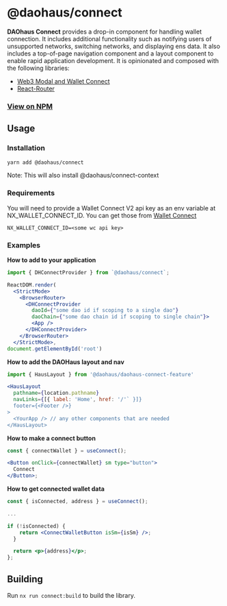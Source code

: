 # @daohaus/connect

**DAOhaus Connect** provides a drop-in component for handling wallet connection. It includes additional functionality such as notifying users of unsupported networks, switching networks, and displaying ens data. It also includes a top-of-page navigation component and a layout component to enable rapid application development. It is opinionated and composed with the following libraries:

- [Web3 Modal and Wallet Connect](https://web3modal.com/)
- [React-Router](https://reactrouter.com/en/main)

### [View on NPM](https://www.npmjs.com/package/@daohaus/connect)

## Usage

### Installation

```bash
yarn add @daohaus/connect
```

Note: This will also install @daohaus/connect-context

### Requirements

You will need to provide a Wallet Connect V2 api key as an env variable at NX_WALLET_CONNECT_ID. You can get those from [Wallet Connect](https://docs.walletconnect.com/2.0/api/auth/overview#key-features)

```
NX_WALLET_CONNECT_ID=<some wc api key>
```

### Examples

**How to add to your application**

```jsx
import { DHConnectProvider } from `@daohaus/connect`;

ReactDOM.render(
  <StrictMode>
    <BrowserRouter>
      <DHConnectProvider
        daoId={"some dao id if scoping to a single dao"}
        daoChain={"some dao chain id if scoping to single chain"}>
        <App />
      </DHConnectProvider>
    </BrowserRouter>
  </StrictMode>,
document.getElementById('root')

```

**How to add the DAOHaus layout and nav**

```jsx
import { HausLayout } from '@daohaus/daohaus-connect-feature'

<HausLayout
  pathname={location.pathname}
  navLinks={[{ label: 'Home', href: '/'` }]}
  footer={<Footer />}
>
  <YourApp /> // any other components that are needed
</HausLayout>
```

**How to make a connect button**

```jsx
const { connectWallet } = useConnect();

<Button onClick={connectWallet} sm type="button">
  Connect
</Button>;
```

**How to get connected wallet data**

```jsx
const { isConnected, address } = useConnect();

...

if (!isConnected) {
    return <ConnectWalletButton isSm={isSm} />;
  }

  return <p>{address}</p>;
};
```

## Building

Run `nx run connect:build` to build the library.
